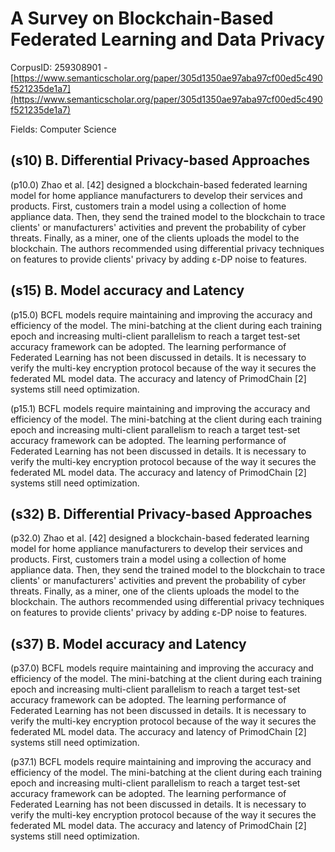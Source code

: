 # A Survey on Blockchain-Based Federated Learning and Data Privacy

CorpusID: 259308901 - [https://www.semanticscholar.org/paper/305d1350ae97aba97cf00ed5c490f521235de1a7](https://www.semanticscholar.org/paper/305d1350ae97aba97cf00ed5c490f521235de1a7)

Fields: Computer Science

## (s10) B. Differential Privacy-based Approaches
(p10.0) Zhao et al. [42] designed a blockchain-based federated learning model for home appliance manufacturers to develop their services and products. First, customers train a model using a collection of home appliance data. Then, they send the trained model to the blockchain to trace clients' or manufacturers' activities and prevent the probability of cyber threats. Finally, as a miner, one of the clients uploads the model to the blockchain. The authors recommended using differential privacy techniques on features to provide clients' privacy by adding ε-DP noise to features.
## (s15) B. Model accuracy and Latency
(p15.0) BCFL models require maintaining and improving the accuracy and efficiency of the model. The mini-batching at the client during each training epoch and increasing multi-client parallelism to reach a target test-set accuracy framework can be adopted. The learning performance of Federated Learning has not been discussed in details. It is necessary to verify the multi-key encryption protocol because of the way it secures the federated ML model data. The accuracy and latency of PrimodChain [2] systems still need optimization.

(p15.1) BCFL models require maintaining and improving the accuracy and efficiency of the model. The mini-batching at the client during each training epoch and increasing multi-client parallelism to reach a target test-set accuracy framework can be adopted. The learning performance of Federated Learning has not been discussed in details. It is necessary to verify the multi-key encryption protocol because of the way it secures the federated ML model data. The accuracy and latency of PrimodChain [2] systems still need optimization.
## (s32) B. Differential Privacy-based Approaches
(p32.0) Zhao et al. [42] designed a blockchain-based federated learning model for home appliance manufacturers to develop their services and products. First, customers train a model using a collection of home appliance data. Then, they send the trained model to the blockchain to trace clients' or manufacturers' activities and prevent the probability of cyber threats. Finally, as a miner, one of the clients uploads the model to the blockchain. The authors recommended using differential privacy techniques on features to provide clients' privacy by adding ε-DP noise to features.
## (s37) B. Model accuracy and Latency
(p37.0) BCFL models require maintaining and improving the accuracy and efficiency of the model. The mini-batching at the client during each training epoch and increasing multi-client parallelism to reach a target test-set accuracy framework can be adopted. The learning performance of Federated Learning has not been discussed in details. It is necessary to verify the multi-key encryption protocol because of the way it secures the federated ML model data. The accuracy and latency of PrimodChain [2] systems still need optimization.

(p37.1) BCFL models require maintaining and improving the accuracy and efficiency of the model. The mini-batching at the client during each training epoch and increasing multi-client parallelism to reach a target test-set accuracy framework can be adopted. The learning performance of Federated Learning has not been discussed in details. It is necessary to verify the multi-key encryption protocol because of the way it secures the federated ML model data. The accuracy and latency of PrimodChain [2] systems still need optimization.
